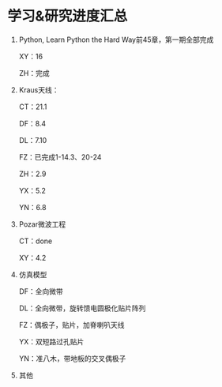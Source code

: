 # 学习&研究进度汇总

1. Python, Learn Python the Hard Way前45章，第一期全部完成

   XY：16

   ZH：完成

2. Kraus天线：

   CT：21.1

   DF：8.4

   DL：7.10

   FZ：已完成1-14.3、20-24

   ZH：2.9

   YX：5.2

   YN：6.8

3. Pozar微波工程

   CT：done

   XY：4.2

4. 仿真模型

   DF：全向微带

   DL：全向微带，旋转馈电圆极化贴片阵列

   FZ：偶极子，贴片，加脊喇叭天线

   YX：双短路过孔贴片

   YN：准八木，带地板的交叉偶极子

5. 其他

